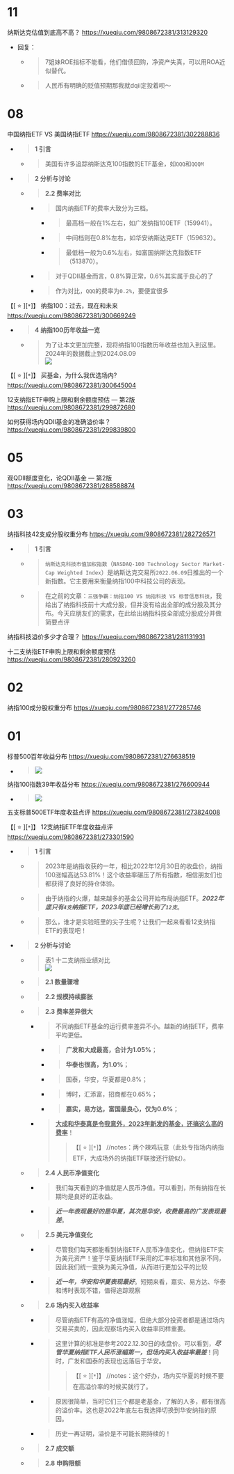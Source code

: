 
# 11

纳斯达克估值到底高不高？ https://xueqiu.com/9808672381/313129320
- 回复：
  * > 7姐妹ROE指标不能看，他们借债回购，净资产失真，可以用ROA近似替代。
  * > 人民币有明确的贬值预期那我就dqii定投着呗～

# 08

中国纳指ETF VS 美国纳指ETF https://xueqiu.com/9808672381/302288836
- > **1 引言**
  * > 美国有许多追踪纳斯达克100指数的ETF基金，如`QQQ`和`QQQM`
- > **2 分析与讨论**
  * > **2.2 费率对比**
    + > 国内纳指ETF的费率大致分为三档。
      - > 最高档一般在1%左右，如广发纳指100ETF（159941）。
      - > 中间档则在0.8%左右，如华安纳斯达克ETF（159632）。
      - > 最低档一般为0.6%左右，如富国纳斯达克指数ETF（513870）。
    + > 对于QDII基金而言，0.8%算正常，0.6%其实属于良心的了
    + > 作为对比，`QQQ`的费率为`0.2%`，要便宜很多

【[ :star: ][`*`]】 纳指100：过去，现在和未来 https://xueqiu.com/9808672381/300669249
- > **4 纳指100历年收益一览**
  * > 为了让本文更加完整，现将纳指100指数历年收益也加入到这里。2024年的数据截止到2024.08.09 <br> ![](https://xqimg.imedao.com/191417189d22958f3fea69e7.png)

【[ :star: ][`*`]】 买基金，为什么我优选场内? https://xueqiu.com/9808672381/300645004

12支纳指ETF申购上限和剩余额度预估 — 第2版 https://xueqiu.com/9808672381/299872680

如何获得场内QDII基金的准确溢价率？ https://xueqiu.com/9808672381/299839800

# 05

观QDII额度变化，论QDII基金 — 第2版 https://xueqiu.com/9808672381/288588874

# 03

纳指科技42支成分股权重分布 https://xueqiu.com/9808672381/282726571
- > **1 引言**
  * > `纳斯达克科技市值加权指数`（`NASDAQ-100 Technology Sector Market-Cap Weighted Index`）是纳斯达克交易所`2022.06.09`日推出的一个新指数。它主要用来衡量纳指100中科技公司的表现。
  * > 在之前的文章：`三强争霸：纳指100 VS 纳指科技 VS 标普信息科技`，我给出了纳指科技前十大成分股，但并没有给出全部的成分股及其分布。今天应朋友们的需求，在此给出纳指科技全部成分股成分并做简要点评

纳指科技溢价多少才合理？ https://xueqiu.com/9808672381/281131931

十二支纳指ETF申购上限和剩余额度预估 https://xueqiu.com/9808672381/280923260

# 02

纳指100成分股权重分布 https://xueqiu.com/9808672381/277285746

# 01

标普500百年收益分布 https://xueqiu.com/9808672381/276638519
- > ![](https://xqimg.imedao.com/18d4d7f808510b6c3fecac6c.png)

纳指100指数39年收益分布 https://xueqiu.com/9808672381/276600944
- > ![](https://xqimg.imedao.com/18d4922275217a913fe4e463.png)

五支标普500ETF年度收益点评 https://xueqiu.com/9808672381/273824008

【[ :star: ][`*`]】 12支纳指ETF年度收益点评 https://xueqiu.com/9808672381/273301590
- > **1 引言**
  * > 2023年是纳指收获的一年，相比2022年12月30日的收盘价，纳指100涨幅高达53.81%！这个收益率碾压了所有指数，相信朋友们也都获得了良好的持仓体验。
  * > 由于纳指的火爆，越来越多的基金公司开始布局纳指ETF。***2022年底只有`4支`纳指ETF，2023年底已经增长到了`12支`***。
  * > 那么，谁才是实验班里的尖子生呢？让我们一起来看看12支纳指ETF的表现吧！
- > **2 分析与讨论**
  * > 表1 十二支纳指业绩对比 <br> ![](https://xqimg.imedao.com/18cccb2255aa2eb23fe31d0c.png)
  * > **2.1 数量骤增**
  * > **2.2 规模持续膨胀**
  * > **2.3 费率差异很大**
    + > 不同纳指ETF基金的运行费率差异不小。越新的纳指ETF，费率平均更低。
      - > **广发和大成最高，合计为1.05%**；
      - > **华泰也很高，为1.0%**；
      - > 国泰，华安，华夏都是0.8%；
      - > 博时，汇添富，招商都在0.65%；
      - > **嘉实，易方达，富国最良心，仅为0.6%**；
    + > **<ins>大成和华泰真是令我意外，2023年新发的基金，还搞这么高的费率</ins>**！
      >> 【[ :star: ][`*`]】 //notes：两个辣鸡玩意（此处专指场内纳指ETF，大成场外的纳指ETF联接还行貌似）。
  * > **2.4 人民币净值变化**
    + > 我们每天看到的净值就是人民币净值。可以看到，所有纳指在长期均是良好的正收益。
    + > ***近一年表现最好的是华夏，其次是华安，收费最高的广发表现最差***。
  * > **2.5 美元净值变化**
    + > 尽管我们每天都能看到纳指ETF人民币净值变化，但纳指ETF实为美元资产！鉴于华夏纳指ETF采用的汇率标准和其他家不同，因此我们统一变换为美元净值，从而进行更加公平的比较
    + > ***近一年，华安和华夏表现最好***。短期来看，嘉实、易方达、华泰和博时表现不错，值得追踪观察
  * > **2.6 场内买入收益率**
    + > 尽管纳指ETF有高的净值涨幅，但绝大部分投资者都是通过场内交易买卖的，因此观察场内买入收益率同样重要。
    + > 这里计算的标准是参考2022.12.30日的收盘价。可以看到，***尽管华夏纳指ETF人民币涨幅第一，但场内买入收益率最差***！同时，广发和国泰的表现也远落后于华安。
      >> 【[ :star: ][`*`]】 //notes：这个好办，场内买华夏的时候不要在高溢价率的时候买就行了。
    + > 原因很简单，当时它们三个都是老基金，了解的人多，都有很高的溢价率。这也是2022年底左右我选择切换到华安纳指的原因。
    + > 历史一再证明，溢价是不可能长期持续的！
  * > **2.7 成交额**
  * > **2.8 申购限额**
